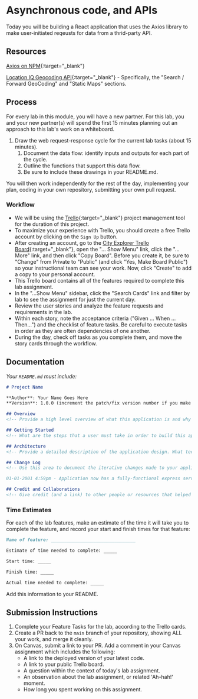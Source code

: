 
# Asynchronous code, and APIs

Today you will be building a React application that uses the Axios library to make user-initiated reqeusts for data from a thrid-party API.

## Resources

[Axios on NPM](https://www.npmjs.com/package/axios){:target="_blank"}

[Location IQ Geocoding API](https://locationiq.com/docs#search-forward-geocoding){:target="_blank"} - Specifically, the "Search / Forward GeoCoding" and "Static Maps" sections.

## Process

For every lab in this module, you will have a new partner. For this lab, you and your new partner(s) will spend the first 15 minutes planning out an approach to this lab's work on a whiteboard.

1. Draw the web request-response cycle for the current lab tasks (about 15 minutes).
   1. Document the data flow: identify inputs and outputs for each part of the cycle.
   1. Outline the functions that support this data flow.
   1. Be sure to include these drawings in your README.md.

You will then work independently for the rest of the day, implementing your plan, coding in your own repository, submitting your own pull request.

### Workflow

- We will be using the [Trello](https://trello.com/home){:target="_blank"} project management tool for the duration of this project.
- To maximize your experience with Trello, you should create a free Trello account by clicking on the `Sign Up` button.
- After creating an account, go to the [City Explorer Trello Board](https://trello.com/b/pd16s6z4/city-explorer){:target="_blank"}, open the "... Show Menu" link, click the "... More" link, and then click "Copy Board". Before you create it, be sure to "Change" from Private to "Public" (and click "Yes, Make Board Public") so your instructional team can see your work. Now, click "Create" to add a copy to your personal account.
- This Trello board contains all of the features required to complete this lab assignment.
- In the "...Show Menu" sidebar, click the "Search Cards" link and filter by lab to see the assignment for just the current day.
- Review the user stories and analyze the feature requests and requirements in the lab.
- Within each story, note the acceptance criteria ("Given ... When ... Then...") and the checklist of feature tasks. Be careful to execute tasks in order as they are often dependencies of one another.
- During the day, check off tasks as you complete them, and move the story cards through the workflow.

## Documentation

_Your `README.md` must include:_

```md
# Project Name

**Author**: Your Name Goes Here
**Version**: 1.0.0 (increment the patch/fix version number if you make more commits past your first submission)

## Overview
<!-- Provide a high level overview of what this application is and why you are building it, beyond the fact that it's an assignment for this class. (i.e. What's your problem domain?) -->

## Getting Started
<!-- What are the steps that a user must take in order to build this app on their own machine and get it running? -->

## Architecture
<!-- Provide a detailed description of the application design. What technologies (languages, libraries, etc) you're using, and any other relevant design information. -->

## Change Log
<!-- Use this area to document the iterative changes made to your application as each feature is successfully implemented. Use time stamps. Here's an examples:

01-01-2001 4:59pm - Application now has a fully-functional express server, with a GET route for the location resource. -->

## Credit and Collaborations
<!-- Give credit (and a link) to other people or resources that helped you build this application. -->
```

### Time Estimates

For each of the lab features, make an estimate of the time it will take you to complete the feature, and record your start and finish times for that feature:

```markdown
Name of feature: ________________________________

Estimate of time needed to complete: _____

Start time: _____

Finish time: _____

Actual time needed to complete: _____
```

Add this information to your README.

## Submission Instructions

1. Complete your Feature Tasks for the lab, according to the Trello cards.
1. Create a PR back to the `main` branch of your repository, showing ALL your work, and merge it cleanly.
1. On Canvas, submit a link to your PR. Add a comment in your Canvas assignment which includes the following:
    - A link to the deployed version of your latest code.
    - A link to your public Trello board.
    - A question within the context of today's lab assignment.
    - An observation about the lab assignment, or related 'Ah-hah!' moment.
    - How long you spent working on this assignment.
